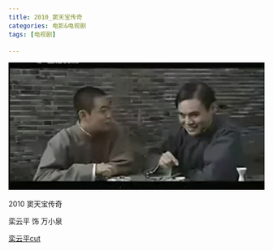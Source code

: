 ```yaml
---
title: 2010_窦天宝传奇
categories: 电影&电视剧
tags: [电视剧]

---
```


![](https://raw.githubusercontent.com/rhenginium/image/main/Screenshot_20210325_023138_edit_707221262588959.jpg)

2010 窦天宝传奇

栾云平 饰 万小泉

[栾云平cut](https://www.bilibili.com/video/BV1sb411i7No?p=1)